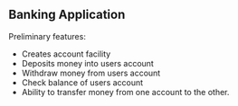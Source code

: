 ## Banking Application

Preliminary features:
- Creates account facility
- Deposits money into users account
- Withdraw money from users account
- Check balance of users account
- Ability to transfer money from one account to the other.
